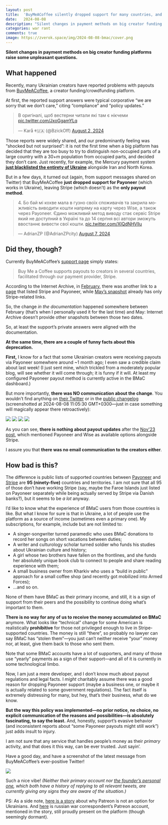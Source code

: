 ```yaml
---
layout: post
title:  'BuyMeACoffee silently dropped support for many countries, and nobody cares'
date:   2024-08-08
description: "Silent changes in payment methods on big creator funding platforms raise some unpleasant questions."
categories: war rant
comments: true
image: https://zverok.space/img/2024-08-08-bmac/cover.png
---
```


**Silent changes in payment methods on big creator funding platforms raise some unpleasant questions.**

## What happened

Recently, many Ukrainian creators have reported problems with payouts from [BuyMeACoffee](https://buymeacoffee.com/), a creator funding/crowdfunding platform.

At first, the reported support answers were typical corporative “we are sorry that we don’t care,” citing “compliance” and “policy updates.”

<blockquote class="twitter-tweet" data-conversation="none"><p lang="uk" dir="ltr">В оригіналі, щоб вестерни читали які там є нікчеми <a href="https://t.co/JxoGgamYLq">pic.twitter.com/JxoGgamYLq</a></p>&mdash; Karå ꑭ🇺🇦 (@BzickOff) <a href="https://twitter.com/BzickOff/status/1819341225024983310?ref_src=twsrc%5Etfw">August 2, 2024</a></blockquote> <script async src="https://platform.twitter.com/widgets.js" charset="utf-8"></script>

Those reports were widely shared, and our predominantly feeling was “shocked but not surprised”: it is not the first time when a big platform has decided that they are too busy to try to distinguish non-occupied parts of a large country with a 30+m population from occupied parts, and decided they don’t care. Just recently, for example, the Mercury payment system **[just blacklisted the entirety of Ukraine](https://x.com/United24media/status/1815707715307479244)** alongside Iran and North Korea.

But in a few days, it turned out (again, from support messages shared on Twitter) that BuyMeACoffee **just dropped support for Payoneer** (which works in Ukraine), leaving Stripe (which doesn’t) as the **only payout method**.

<blockquote class="twitter-tweet" data-conversation="none"><p lang="uk" dir="ltr">4. Бо бай мі кохве мала в гузно своїх споживачів та закрила можливість виводити кошти напряму на карту через Wise, а також через Payoneer. Єдино можливий метод виводу стає сервіс Stripe який не доступний в Україні та до 14 серпня всі автори зможуть ввостаннє вивести свої кошти. <a href="https://t.co/XIQdNHVllu">pic.twitter.com/XIQdNHVllu</a></p>&mdash; AdrianZP (@AdrianZPcity) <a href="https://twitter.com/AdrianZPcity/status/1821252119875436595?ref_src=twsrc%5Etfw">August 7, 2024</a></blockquote> <script async src="https://platform.twitter.com/widgets.js" charset="utf-8"></script>

## Did they, though?

Currently BuyMeACoffee’s [support page](https://help.buymeacoffee.com/en/articles/6258038-supported-countries-for-payouts-on-buy-me-a-coffee) simply states:

> Buy Me a Coffee supports payouts to creators in several countries, facilitated through our payment provider, Stripe.

According to the Internet Archive, in [February](https://web.archive.org/web/20240229183241/https://help.buymeacoffee.com/en/collections/1907909-payments), there was another link to a [page](https://web.archive.org/web/20231028113814/https://help.buymeacoffee.com/en/articles/6258038-payment-supported-countries) that listed Stripe and Payoneer, while [May’s snapshot](https://web.archive.org/web/20240521195730/https://help.buymeacoffee.com/en/collections/1907909-payments) already has only Stripe-related links.

So, the change _in the documentation_ happened somewhere between February (that’s when I personally used it for the last time) and May: Internet Archive doesn’t provide other snapshots between those two dates.

So, at least the support’s private answers were aligned with the documentation.

**At the same time, there are a couple of funny facts about this deprecation.**

**First,**  I know for a fact that some Ukrainian creators were receiving payouts via Payoneer somewhere around ~1 month ago; I even saw a credible claim about last week! (I just sent mine, which trickled from a moderately popular blog, will see whether it will come through; it is funny if it will. At least my configured Payoneer payout method is currently active in the BMaC dashboard.)

But more importantly, **there was NO communication about the change**. You wouldn’t find anything on [their Twitter](https://x.com/buymeacoffee) or in the [public changelog](https://building.buymeacoffee.com/changelog/) (screenshotted at 2024-08-08 11:05:30 GMT+0300—just in case something will magically appear there retroactively):

![](/img/2024-08-08-bmac/image00.png)
![](/img/2024-08-08-bmac/image01.png)
![](/img/2024-08-08-bmac/image02.png)
![](/img/2024-08-08-bmac/image03.png)

As you can see, **there is nothing about payout updates** after the [Nov'23 post](https://building.buymeacoffee.com/changelog/improved-payout-experience), which mentioned Payoneer and Wise as available options alongside Stripe.

I assure you that **there was no email communication to the creators either**.

## How bad is this?

The difference is public lists of supported countries between [Payoneer](https://www.payoneer.com/resources/global-payment-capabilities/) and [Stripe](https://help.buymeacoffee.com/en/articles/6258038-supported-countries-for-payouts-on-buy-me-a-coffee) are **95 (ninety-five)** countries and territories. I am not sure that all 95 of those don’t have working Stripe (say, maybe the Faroe Islands just listed on Payoneer separately while being actually served by Stripe via Danish banks?), but it seems to be _a lot_ anyway.

I’d like to know what the experience of BMaC users from those countries is like. But what I know for sure is that in Ukraine, a lot of people use the platform as a source of income (sometimes even a primary one). My subscriptions, for example, include but are not limited to:

* A singer-songwriter turned paramedic who uses BMaC donations to record her songs on short vacations between duties;
* A writer and culturology scholar turned soldier who funds his studies about Ukrainian culture and history;
* A girl whose two brothers have fallen on the frontlines, and she funds her absolutely unique book club to connect to people and share reading experience with them;
* A small business owner from Kharkiv who uses a “build in public” approach for a small coffee shop (and recently got mobilized into Armed Forces);
* ...and so on.

None of them have BMaC as their primary income, and still, it is a sign of support from their peers and the possibility to continue doing what’s important to them.

**There is no way for any of us to receive the money accumulated on BMaC** anymore. What looks like “technical” change for some American is realistically **prohibitive** for those not privileged enough to live in Stripe-supported countries. The money is still “there”, so probably no lawyer can say BMaC has “stolen them”—you just can’t neither receive “your” money nor, at least, give them back to those who sent them.

Note that some BMaC accounts have a lot of supporters, and many of those use “yearly” payments as a sign of their support—and all of it is currently in some technological limbo.

Now, I am just a mere developer, and I don’t know much about payout regulations and legal facts. I _might_ charitably assume there was a good reason for dropping Payoneer support (maybe a business one, or maybe it is actually related to some government regulations). The fact itself is extremely distressing for many, but hey, that’s their business, what do we know.

**But the way this policy was implemented—no prior notice, no choice, no explicit communication of the reasons and possibilities—is absolutely fascinating, to say the least.** And, honestly, support’s evasive behavior (and inconsistent reports about “some Payoneer payouts might still work”) just adds insult to injury.

I am not sure that any service that handles people’s money as their _primary_ activity, and that does it this way, can be ever trusted. Just sayin’.

Have a good day, and have a screenshot of the latest message from BuyMeACoffee’s ever-positive Twitter!

![](/img/2024-08-08-bmac/image04.png)

Such a nice vibe! _(Neither their primary account nor [the founder’s personal one](https://x.com/jijosunny), which both have a history of replying to all relevant tweets, are currently giving any signs they are aware of the situation.)_

PS: As a side note, [here is a story](https://en.ain.ua/2023/04/10/what-is-wrong-with-patreon-and-why-ukrainians-urge-canceling-it/) about why Patreon is not an option for Ukrainians. And [here](https://www.patreon.com/wargonzoo) is russian war correspondent’s Patreon account, mentioned in the story, still proudly present on the platform (though seemingly dormant).
